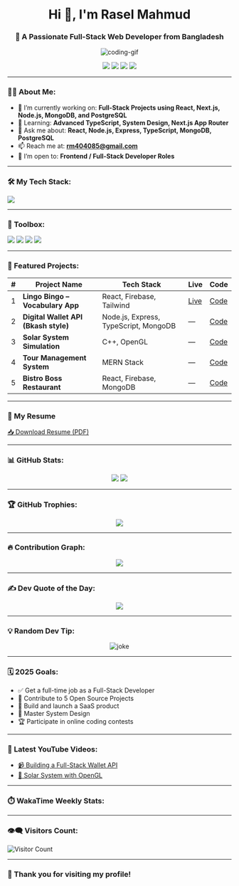 <h1 align="center">Hi 👋, I'm Rasel Mahmud</h1>
<h3 align="center">🚀 A Passionate Full-Stack Web Developer from Bangladesh</h3>

<p align="center">
  <img src="https://camo.githubusercontent.com/803226302ac9ed44d0caeadcaee81c6797400dc7b6da544bb78c80c59ebdfca3/68747470733a2f2f6d656469612e67697068792e636f6d2f6d656469612f7167515567674143335066763638377150432f67697068792e676966" width="full" alt="coding-gif" />
</p>

<p align="center">
  <a href="https://www.linkedin.com/in/rasel-mahmud-1ab0b5333/"><img src="https://img.shields.io/badge/-LinkedIn-blue?style=for-the-badge&logo=linkedin" /></a>
  <a href="https://www.facebook.com/"><img src="https://img.shields.io/badge/-Facebook-1877F2?style=for-the-badge&logo=facebook&logoColor=white" /></a>
  <a href="https://www.youtube.com/@raselmahmud7086"><img src="https://img.shields.io/badge/-YouTube-red?style=for-the-badge&logo=youtube&logoColor=white" /></a>
  <a href="mailto:rm404085@gmail.com"><img src="https://img.shields.io/badge/-Gmail-D14836?style=for-the-badge&logo=gmail&logoColor=white" /></a>
</p>

---

### 👨‍💻 About Me:

- 🔭 I’m currently working on: **Full-Stack Projects using React, Next.js, Node.js, MongoDB, and PostgreSQL**
- 🌱 Learning: **Advanced TypeScript, System Design, Next.js App Router**
- 💬 Ask me about: **React, Node.js, Express, TypeScript, MongoDB, PostgreSQL**
- 📫 Reach me at: **rm404085@gmail.com**
- 💼 I’m open to: **Frontend / Full-Stack Developer Roles**

---

### 🛠️ My Tech Stack:

<p align="left">
  <img src="https://skillicons.dev/icons?i=html,css,js,ts,react,nextjs,nodejs,express,mongodb,postgres,tailwind,git,github,figma,vscode,cpp,python" />
</p>

---

### 🧰 Toolbox:

<p align="left">
  <img src="https://img.shields.io/badge/-VS%20Code-007ACC?style=flat-square&logo=visual-studio-code&logoColor=white" />
  <img src="https://img.shields.io/badge/-Postman-orange?style=flat-square&logo=postman&logoColor=white" />
  <img src="https://img.shields.io/badge/-Figma-blueviolet?style=flat-square&logo=figma&logoColor=white" />
  <img src="https://img.shields.io/badge/-Vercel-000000?style=flat-square&logo=vercel&logoColor=white" />
</p>

---

### 📌 Featured Projects:

| # | Project Name | Tech Stack | Live | Code |
|--|--------------|------------|------|------|
| 1 | **Lingo Bingo – Vocabulary App** | React, Firebase, Tailwind | [Live](https://lingobingo.vercel.app) | [Code](https://github.com/rm404085/lingo-bingo) |
| 2 | **Digital Wallet API (Bkash style)** | Node.js, Express, TypeScript, MongoDB | — | [Code](https://github.com/rm404085/digital-wallet-api) |
| 3 | **Solar System Simulation** | C++, OpenGL | — | [Code](https://github.com/rm404085/solar-system-opengl) |
| 4 | **Tour Management System** | MERN Stack | — | [Code](https://github.com/rm404085/tour-management) |
| 5 | **Bistro Boss Restaurant** | React, Firebase, MongoDB | — | [Code](https://github.com/rm404085/bistro-boss) |

---

### 📄 My Resume

[📥 Download Resume (PDF)](https://example.com/my_resume.pdf)

---

### 📊 GitHub Stats:

<p align="center">
  <img src="https://github-readme-stats.vercel.app/api?username=rm404085&show_icons=true&theme=radical" />
  <img src="https://streak-stats.demolab.com?user=rm404085&theme=radical" />
</p>

---

### 🏆 GitHub Trophies:

<p align="center">
  <img src="https://github-profile-trophy.vercel.app/?username=rm404085&theme=radical&no-frame=true&margin-w=10&column=6" />
</p>

---

### 🔥 Contribution Graph:

<p align="center">
  <img src="https://github-readme-activity-graph.vercel.app/graph?username=rm404085&theme=tokyo-night" />
</p>

---

### ✍️ Dev Quote of the Day:

<p align="center">
  <img src="https://quotes-github-readme.vercel.app/api?type=horizontal&theme=radical" />
</p>

---

### 💡 Random Dev Tip:

<p align="center">
  <img src="https://readme-jokes.vercel.app/api" alt="joke" />
</p>

---

### 🗓️ 2025 Goals:

- ✅ Get a full-time job as a Full-Stack Developer  
- 🔄 Contribute to 5 Open Source Projects  
- 🚀 Build and launch a SaaS product  
- 🧠 Master System Design  
- 🏆 Participate in online coding contests

---

### 🎥 Latest YouTube Videos:

- [📹 Building a Full-Stack Wallet API](https://www.youtube.com/@raselmahmud7086)
- [🌌 Solar System with OpenGL](https://www.youtube.com/@raselmahmud7086)

---

### ⏱️ WakaTime Weekly Stats:

<!--START_SECTION:waka-->
<!--END_SECTION:waka-->

---

### 👁️‍🗨️ Visitors Count:

![Visitor Count](https://komarev.com/ghpvc/?username=rm404085&label=PROFILE+VIEWS&color=0e75b6&style=flat)

---

### 🙏 Thank you for visiting my profile!


